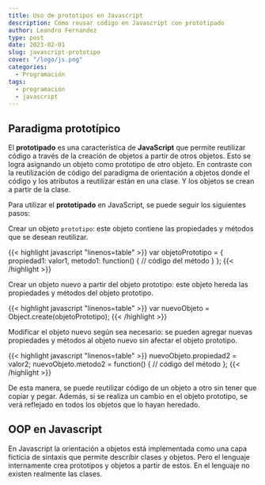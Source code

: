 ```yaml
---
title: Uso de prototipos en Javascript
description: Cómo reusar código en Javascript con prototipado
author: Leandro Fernandez
type: post
date: 2023-02-01
slug: javascript-prototipo
cover: "/logo/js.png"
categories:
  - Programación
tags:
  - programación
  - javascript
---
```


## Paradigma prototípico

El **prototipado** es una característica de **JavaScript** que permite reutilizar código a través de la creación de objetos a partir de otros objetos. Esto se logra asignando un objeto como prototipo de otro objeto. En contraste con la reutilización de código del paradigma de orientación a objetos donde el código y los atributos a reutilizar están en una clase. Y los objetos se crean a partir de la clase.

Para utilizar el **prototipado** en JavaScript, se puede seguir los siguientes pasos:

Crear un objeto `prototipo`: este objeto contiene las propiedades y métodos que se desean reutilizar.

{{< highlight javascript "linenos=table" >}}
var objetoPrototipo = {
  propiedad1: valor1,
  metodo1: function() {
    // código del método
  }
};
{{< /highlight >}}

Crear un objeto nuevo a partir del objeto prototipo: este objeto hereda las propiedades y métodos del objeto prototipo.

{{< highlight javascript "linenos=table" >}}
var nuevoObjeto = Object.create(objetoPrototipo);
{{< /highlight >}}

Modificar el objeto nuevo según sea necesario: se pueden agregar nuevas propiedades y métodos al objeto nuevo sin afectar el objeto prototipo.

{{< highlight javascript "linenos=table" >}}
nuevoObjeto.propiedad2 = valor2;
nuevoObjeto.metodo2 = function() {
  // código del método
};
{{< /highlight >}}

De esta manera, se puede reutilizar código de un objeto a otro sin tener que copiar y pegar. Además, si se realiza un cambio en el objeto prototipo, se verá reflejado en todos los objetos que lo hayan heredado.

## OOP en Javascript

En Javascript la orientación a objetos está implementada como una capa ficticia de sintaxis que permite describir clases y objetos. Pero el lenguaje internamente crea prototipos y objetos a partir de estos. En el lenguaje no existen realmente las clases.
